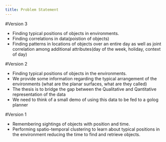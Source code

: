 ```yaml
---
title: Problem Statement
---
```


#Version 3
* Finding typical positions of objects in environments.
* Finding correlations in data(poistion of objects)
* Finding patterns in locations of objects over an entire day as well as joint correlation
among additional attributes(day of the week, holiday, context of day)

#Version 2
* Finding typical positions of objects in the environments.
* We provide some information regarding the typical arrangement of the
environments (what are the planar surfaces, what are they called)
* The thesis is to bridge the gap between the Qualitative and Qantitative
representation of the data
* We need to think of a small demo of using this data to be fed to a golog
planner

#Version 1
* Remembering sightings of objects with position and time.
* Performing spatio-temporal clustering to learn about typical positions in the
environment reducing the time to find and retrieve objects.

